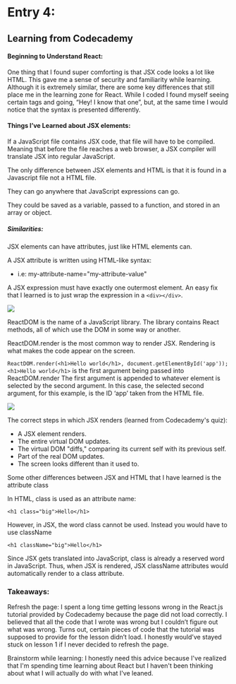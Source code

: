 # Entry 4:
## Learning from Codecademy
#### Beginning to Understand React:

One thing that I found super comforting is that JSX code looks a lot like HTML. This gave me a sense of security and familiarity while learning. Although it is extremely similar, there are some key differences that still place me in the learning zone for React. While I coded I found myself seeing certain tags and going, “Hey! I know that one”, but, at the same time I would notice that the syntax is presented differently.

#### Things I’ve Learned about JSX elements:
If a JavaScript file contains JSX code, that file will have to be compiled. Meaning that before the file reaches a web browser, a JSX compiler will translate JSX into regular JavaScript.

The only difference between JSX elements and HTML is that it is found in a Javascript file not a HTML file.

They can go anywhere that JavaScript expressions can go.

They could be saved as a variable, passed to a function, and stored in an array or object.

##### Similarities:
JSX elements can have attributes, just like HTML elements can.

A JSX attribute is written using HTML-like syntax:
- i.e: my-attribute-name="my-attribute-value"

A JSX expression must have exactly one outermost element.
An easy fix that I learned is to just wrap the expression in a ``` <div></div> ```.

<img src="../imgs/JSXexpression.jpg"/>

ReactDOM is the name of a JavaScript library. The library contains React methods, all of which use the DOM in some way or another.

ReactDOM.render is the most common way to render JSX. Rendering is what makes the code appear on the screen.

``` ReactDOM.render(<h1>Hello world</h1>, document.getElementById('app')); ```
``` <h1>Hello world</h1> ``` is the first argument being passed into ReactDOM.render
The first argument is appended to whatever element is selected by the second argument. In this case, the selected second argument, for this example, is the ID ‘app’ taken from the HTML file.

<img src="../imgs/reactDOM.jpg"/>

The correct steps in which JSX renders (learned from Codecademy's quiz):
- A JSX element renders.
- The entire virtual DOM updates.
- The virtual DOM "diffs," comparing its current self with its previous self.
- Part of the real DOM updates.
- The screen looks different than it used to.

Some other differences between JSX and HTML that I have learned is the attribute class

In HTML, class is used as an attribute name:

``` <h1 class="big">Hello</h1> ```

However, in JSX, the word class cannot be used. Instead you would have to use className

``` <h1 className="big">Hello</h1> ```

Since JSX gets translated into JavaScript, class is already a reserved word in JavaScript.
Thus, when JSX is rendered, JSX className attributes would automatically render to a class attribute.

### Takeaways:
Refresh the page: I spent a long time getting lessons wrong in the React.js tutorial provided by Codecademy because the page did not load correctly. I believed that all the code that I wrote was wrong but I couldn’t figure out what was wrong. Turns out, certain pieces of code that the tutorial was supposed to provide for the lesson didn’t load. I honestly would’ve stayed stuck on lesson 1 if I never decided to refresh the page.

Brainstorm while learning: I honestly need this advice because I've realized that I'm spending time learning about React but I haven't been thinking about what I will actually do with what I've leaned.





